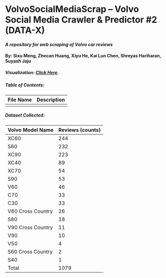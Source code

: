 # VolvoSocialMediaScrap – Volvo Social Media Crawler & Predictor #2 (DATA-X)
#### *A repository for web scraping of  Volvo car reviews* 

#### By: Sixu Meng, Zhecan Huang, Xiyu He, Kai Lun Chen, Shreyas Hariharan, Suyash Jaju




##### Visualization: [Click Here](https://smeng3.github.io/VolvoSocialMediaScrap/).




##### Table of Contents: 
| File Name | Description |
| --- | ----------- |
|||




##### Dataset Collected:


| Volvo Model Name | Reviews (counts) |
| --- | ----------- |
|XC60|244|
|S60|232|
|XC90|223|
|XC40|89|
|XC70|54|
|S90|53|
|V60|46|
|C70|33|
|C30|33|
|V60 Cross Country|26|
|S80|18|
|V90 Cross Country|11|
|V90|10|
|V50|4|
|S60 Cross Country|2|
|S40|1|
|Total|1079|
